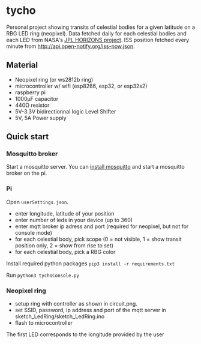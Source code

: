 # tycho
Personal project showing transits of celestial bodies for a given latitude on a RBG LED ring (neopixel). Data fetched daily for each celestial bodies and each LED from NASA's [JPL HORIZONS project](https://ssd.jpl.nasa.gov/horizons.cgi). ISS position fetched every minute from http://api.open-notify.org/iss-now.json.

## Material

- Neopixel ring (or ws2812b ring)
- microcontroller w/ wifi (esp8266, esp32, or esp32s2)
- raspberry pi 
- 1000μF capacitor
- 440Ω resistor
- 5V-3.3V bidirectionnal logic Level Shifter
- 5V, 5A Power supply

## Quick start
### Mosquitto broker
Start a mosquitto server. You can [install mosquitto](https://randomnerdtutorials.com/how-to-install-mosquitto-broker-on-raspberry-pi/) and start a mosquitto broker on the pi.

### Pi
Open `userSettings.json`.
- enter longitude, latitude of your position
- enter number of leds in your device (up to 360)
- enter mqtt broker ip adress and port (required for neopixel, but not for console mode)
- for each celestial body, pick scope (0 = not visible, 1 = show transit position only, 2 = show from rise to set)
- for each celestial body, pick a RBG color

Install required python packages
`pip3 install -r requirements.txt`

Run `python3 tychoConsole.py`


### Neopixel ring
- setup ring with controller as shown in circuit.png.
- set SSID, password, ip address and port of the mqtt server in sketch_LedRing/sketch_LedRing.ino
- flash to microcontroller

The first LED corresponds to the longitude provided by the user
